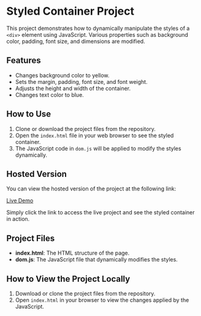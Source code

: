 # Styled Container Project

This project demonstrates how to dynamically manipulate the styles of a `<div>` element using JavaScript. Various properties such as background color, padding, font size, and dimensions are modified.

## Features
- Changes background color to yellow.
- Sets the margin, padding, font size, and font weight.
- Adjusts the height and width of the container.
- Changes text color to blue.

## How to Use

1. Clone or download the project files from the repository.
2. Open the `index.html` file in your web browser to see the styled container.
3. The JavaScript code in `dom.js` will be applied to modify the styles dynamically.

## Hosted Version

You can view the hosted version of the project at the following link:

[Live Demo](https://pyhtondevelopernishu.github.io/DOM_Project_01/)

Simply click the link to access the live project and see the styled container in action.

## Project Files

- **index.html**: The HTML structure of the page.
- **dom.js**: The JavaScript file that dynamically modifies the styles.

## How to View the Project Locally

1. Download or clone the project files from the repository.
2. Open `index.html` in your browser to view the changes applied by the JavaScript.
